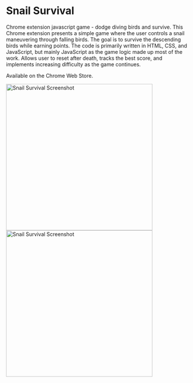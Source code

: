 # Snail Survival
Chrome extension javascript game - dodge diving birds and survive.
This Chrome extension presents a simple game where the user controls a snail maneuvering through falling birds. The goal is to survive the descending birds while earning points. The code is primarily written in HTML, CSS, and JavaScript, but mainly JavaScript as the game logic made up most of the work. Allows user to reset after death, tracks the best score, and implements increasing difficulty as the game continues. 

Available on the Chrome Web Store.

<img width="400" alt="Snail Survival Screenshot" src="https://github.com/skyeslattery/snail-survival/assets/144565459/ef7e3237-4825-4f35-b8bc-2b209fd5ea3f">
<img width="400" alt="Snail Survival Screenshot" src="https://github.com/skyeslattery/snail-survival/assets/144565459/e0df2a4a-b7d4-443f-af4d-c75c2eb1da9c">
